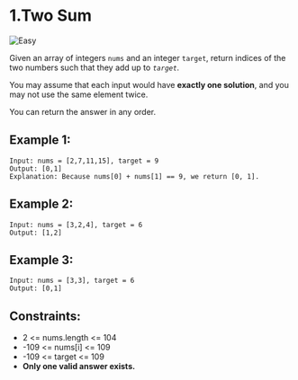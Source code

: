# 1.Two Sum
<img alt="Easy" src="https://img.shields.io/badge/-Easy-43853d?label=Level&logo=Easy&logoColor=blue" />

Given an array of integers `nums` and an integer `target`, return indices of the two numbers such that they add up to *`target`*.

You may assume that each input would have **exactly one solution**, and you may not use the same element twice.

You can return the answer in any order.

## Example 1:

```
Input: nums = [2,7,11,15], target = 9
Output: [0,1]
Explanation: Because nums[0] + nums[1] == 9, we return [0, 1].
```
## Example 2:
```
Input: nums = [3,2,4], target = 6
Output: [1,2]
```
## Example 3:
```
Input: nums = [3,3], target = 6
Output: [0,1]
```
## Constraints:
* 2 <= nums.length <= 104
* -109 <= nums[i] <= 109
* -109 <= target <= 109
* **Only one valid answer exists.**
